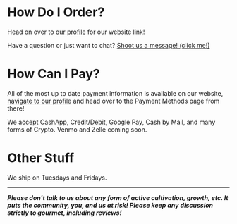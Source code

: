 # How Do I Order?

Head on over to [our profile](https://www.reddit.com/u/SouthwestShroomery/) for our website link! 

Have a question or just want to chat? [Shoot us a message! (click me!)](https://www.reddit.com/message/compose/?to=SouthwestShroomery&subject=Interested%20In%20Ordering)

# How Can I Pay?

All of the most up to date payment information is available on our website, [navigate to our profile](https://www.reddit.com/u/SouthwestShroomery/) and head over to the Payment Methods page from there!

We accept CashApp, Credit/Debit, Google Pay, Cash by Mail, and many forms of Crypto. Venmo and Zelle coming soon.

# Other Stuff

We ship on Tuesdays and Fridays. 

---

***Please don't talk to us about any form of active cultivation, growth, etc. It puts the community, you, and us at risk! Please keep any discussion strictly to gourmet, including reviews!***